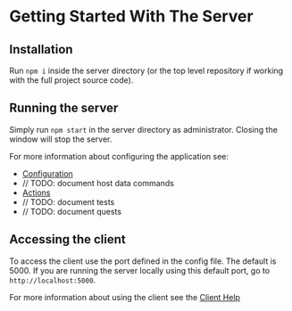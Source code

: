 # Getting Started With The Server

## Installation

Run `npm i` inside the server directory (or the top level repository if working with the full project source code).

## Running the server

Simply run `npm start` in the server directory as administrator. Closing the window will stop the server.

For more information about configuring the application see:
- [Configuration](config.md)
- // TODO: document host data commands
- [Actions](actions.md)
- // TODO: document tests
- // TODO: document quests 

## Accessing the client

To access the client use the port defined in the config file. The default is 5000. If you are running the server locally using this default port, go to `http://localhost:5000`.

For more information about using the client see the [Client Help](index.md)
